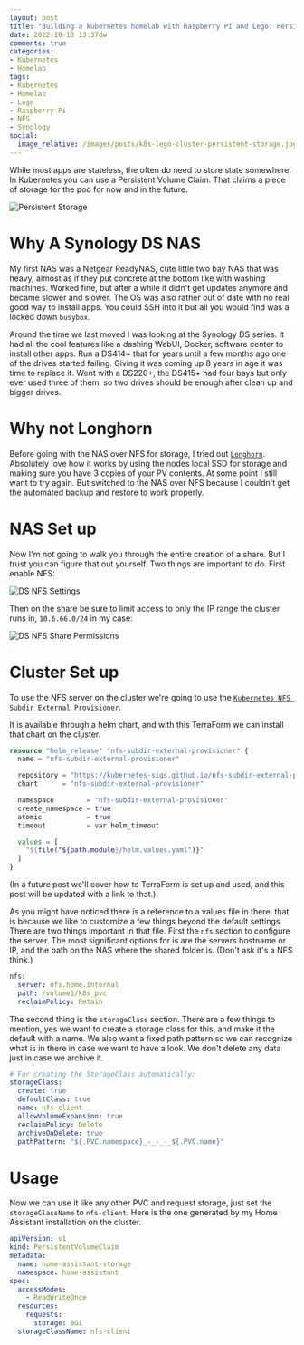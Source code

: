 ```yaml
---
layout: post
title: "Building a kubernetes homelab with Raspberry Pi and Lego: Persistent Data Storage for PVC's"
date: 2022-10-13 13:37dw
comments: true
categories:
- Kubernetes
- Homelab
tags:
- Kubernetes
- Homelab
- Lego
- Raspberry Pi
- NFS
- Synology
social:
  image_relative: /images/posts/k8s-lego-cluster-persistent-storage.jpg
---
```


While most apps are stateless, the often do need to store state somewhere. In Kubernetes you can use a Persistent
Volume Claim. That claims a piece of storage for the pod for now and in the future.

![Persistent Storage](/images/posts/k8s-lego-cluster-persistent-storage.jpg)

<!-- More -->

# Why A Synology DS NAS

My first NAS was a Netgear ReadyNAS, cute little two bay NAS that was heavy, almost as if they put concrete at the
bottom like with washing machines. Worked fine, but after a while it didn't get updates anymore and became slower and
slower. The OS was also rather out of date with no real good way to install apps. You could SSH into it but all you
would find was a locked down `busybox`.

Around the time we last moved I was looking at the Synology DS series. It had all the cool features like a dashing
WebUI, Docker, software center to install other apps. Run a DS414+ that for years until a few months ago one of the
drives started failing. Giving it was coming up 8 years in age it was time to replace it. Went with a DS220+, the
DS415+ had four bays but only ever used three of them, so two drives should be enough after clean up and bigger drives.

# Why not Longhorn

Before going with the NAS over NFS for storage, I tried out [`Longhorn`](https://longhorn.io/). Absolutely love how it
works by using the nodes local SSD for storage and making sure you have 3 copies of your PV contents. At some point I
still want to try again. But switched to the NAS over NFS because I couldn't get the automated backup and restore to
work properly.

# NAS Set up

Now I'm not going to walk you through the entire creation of a share. But I trust you can figure that out yourself. Two
things are important to do. First enable NFS:

![DS NFS Settings](/images/posts/k8s-lego-cluster-persistent-storage-nfs-settings.jpg)

Then on the share be sure to limit access to only the IP range the cluster runs in, `10.6.66.0/24` in my case:

![DS NFS Share Permissions](/images/posts/k8s-lego-cluster-persistent-storage-nfs-share-permissions.jpg)

# Cluster Set up

To use the NFS server on the cluster we're going to use the
[`Kubernetes NFS Subdir External Provisioner`](https://github.com/kubernetes-sigs/nfs-subdir-external-provisioner).

It is available through a helm chart, and with this TerraForm we can install that chart on the cluster.

```terraform
resource "helm_release" "nfs-subdir-external-provisioner" {
  name = "nfs-subdir-external-provisioner"

  repository = "https://kubernetes-sigs.github.io/nfs-subdir-external-provisioner"
  chart      = "nfs-subdir-external-provisioner"

  namespace        = "nfs-subdir-external-provisioner"
  create_namespace = true
  atomic           = true
  timeout          = var.helm_timeout

  values = [
    "${file("${path.module}/helm.values.yaml")}"
  ]
}
```

(In a future post we'll cover how to TerraForm is set up and used, and this post will be updated with a link to that.)

As you might have noticed there is a reference to a values file in there, that is because we like to customize a few things
beyond the default settings. There are two things important in that file. First the `nfs` section to configure the
server. The most significant options for is are the servers hostname or IP, and the path on the NAS where the shared
folder is. (Don't ask it's a NFS think.)

```yaml
nfs:
  server: nfs.home.internal
  path: /volume1/k8s_pvc
  reclaimPolicy: Retain
```

The second thing is the `storageClass` section. There are a few things to mention, yes we want to create a storage
class for this, and make it the default with a name. We also want a fixed path pattern so we can recognize what is in
there in case we want to have a look. We don't delete any data just in case we archive it.

```yaml
# For creating the StorageClass automatically:
storageClass:
  create: true
  defaultClass: true
  name: nfs-client
  allowVolumeExpansion: true
  reclaimPolicy: Delete
  archiveOnDelete: true
  pathPattern: "${.PVC.namespace}_-_-_-_${.PVC.name}"
```

# Usage

Now we can use it like any other PVC and request storage, just set the `storageClassName` to `nfs-client`. Here is the
one generated by my Home Assistant installation on the cluster.

```yaml
apiVersion: v1
kind: PersistentVolumeClaim
metadata:
  name: home-assistant-storage
  namespace: home-assistant
spec:
  accessModes:
    - ReadWriteOnce
  resources:
    requests:
      storage: 8Gi
  storageClassName: nfs-client
```

